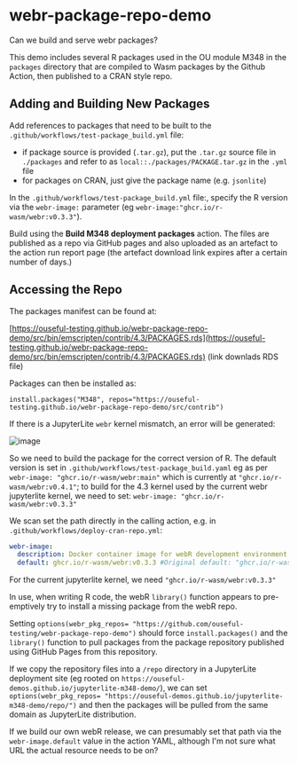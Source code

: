 # webr-package-repo-demo

Can we build and serve webr packages?

This demo includes several R packages used in the OU module M348 in the `packages` directory that are compiled to Wasm packages by the Github Action, then published to a CRAN style repo.

## Adding and Building New Packages

Add references to packages that need to be built to the `.github/workflows/test-package_build.yml` file:

- if package source is provided (`.tar.gz`), put the `.tar.gz` source file in `./packages` and refer to as `local::./packages/PACKAGE.tar.gz` in the `.yml` file
- for packages on CRAN, just give the package name (e.g. `jsonlite`)

In the `.github/workflows/test-package_build.yml` file:, specify the R version via the `webr-image:` parameter (eg `webr-image:"ghcr.io/r-wasm/webr:v0.3.3"`).

Build using the __Build M348 deployment packages__ action. The files are published as a repo via GitHub pages and also uploaded as an artefact to the action run report page (the artefact download link expires after a certain number of days.)

## Accessing the Repo

The packages manifest can be found at:

[https://ouseful-testing.github.io/webr-package-repo-demo/src/bin/emscripten/contrib/4.3/PACKAGES.rds](https://ouseful-testing.github.io/webr-package-repo-demo/src/bin/emscripten/contrib/4.3/PACKAGES.rds) (link downlads RDS file)

Packages can then be installed as:

`install.packages("M348", repos="https://ouseful-testing.github.io/webr-package-repo-demo/src/contrib")`

If there is a JupyterLite `webr` kernel mismatch, an error will be generated:

![image](https://github.com/user-attachments/assets/63119f58-4739-405c-976d-828ae4331297)

So we need to build the package for the correct version of R. The default version is set in `.github/workflows/test-package_build.yaml` eg as per `webr-image: "ghcr.io/r-wasm/webr:main"` which is currently at `"ghcr.io/r-wasm/webr:v0.4.1"`; to build for the 4.3 kernel used by the current webr jupyterlite kernel, we need to set: `webr-image: "ghcr.io/r-wasm/webr:v0.3.3"`

We scan set the path directly in the calling action, e.g. in `.github/workflows/deploy-cran-repo.yml`:

```yaml
webr-image:
  description: Docker container image for webR development environment. Defaults to the latest version of webR.
  default: ghcr.io/r-wasm/webr:v0.3.3 #Original default: "ghcr.io/r-wasm/webr:main", currently at v0.4.1
```

For the current jupyterlite kernel, we need `"ghcr.io/r-wasm/webr:v0.3.3"`

In use, when writing R code, the webR `library()` function appears to pre-emptively try to install a missing package from the webR repo.

Setting `options(webr_pkg_repos= "https://github.com/ouseful-testing/webr-package-repo-demo")` should force `install.packages()` and the `library()` function to pull packages from the package repository published using GitHub Pages from this repository.

If we copy the repository files into a `/repo` directory in a JupyterLite deployment site (eg rooted on `https://ouseful-demos.github.io/jupyterlite-m348-demo/`), we can set `options(webr_pkg_repos= "https://ouseful-demos.github.io/jupyterlite-m348-demo/repo/")` and then the packages will be pulled from the same domain as JupyterLite distribution.

If we build our own webR release, we can presumably set that path via the `webr-image.default` value in the action YAML, although I'm not sure what URL the actual resource needs to be on?

